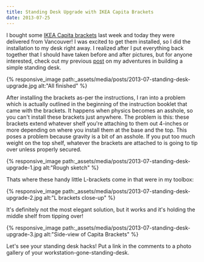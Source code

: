 ```yaml
---
title: Standing Desk Upgrade with IKEA Capita Brackets
date: 2013-07-25
---
```


I bought some [IKEA Capita brackets](http://www.ikea.com/ca/en/catalog/products/40051196/) last week and today they were delivered from Vancouver! I was excited to get them installed, so I did the installation to my desk right away. I realized after I put everything back together that I should have taken before and after pictures, but for anyone interested, check out my previous [post](https://brandonb.ca/my-adventures-with-a-standing-desk) on my adventures in building a simple standing desk.

<!-- break -->

{% responsive_image path:_assets/media/posts/2013-07-standing-desk-upgrade.jpg alt:"All finished" %}

After installing the brackets as-per the instructions, I ran into a problem which is actually outlined in the beginning of the instruction booklet that came with the brackets. It happens when physics becomes an asshole, so you can't install these brackets just anywhere. The problem is this: these brackets extend whatever shelf you're attaching to them out 4-inches or more depending on where you install them at the base and the top. This poses a problem because gravity is a bit of an asshole. If you put too much weight on the top shelf, whatever the brackets are attached to is going to tip over unless properly secured.

{% responsive_image path:_assets/media/posts/2013-07-standing-desk-upgrade-1.jpg alt:"Rough sketch" %}

Thats where these handy little L-brackets come in that were in my toolbox:

{% responsive_image path:_assets/media/posts/2013-07-standing-desk-upgrade-2.jpg alt:"L brackets close-up" %}

It's definitely not the most elegant solution, but it works and it's holding the middle shelf from tipping over!

{% responsive_image path:_assets/media/posts/2013-07-standing-desk-upgrade-3.jpg alt:"Side-view of Capita Brackets" %}

Let's see your standing desk hacks! Put a link in the comments to a photo gallery of your workstation-gone-standing-desk.
